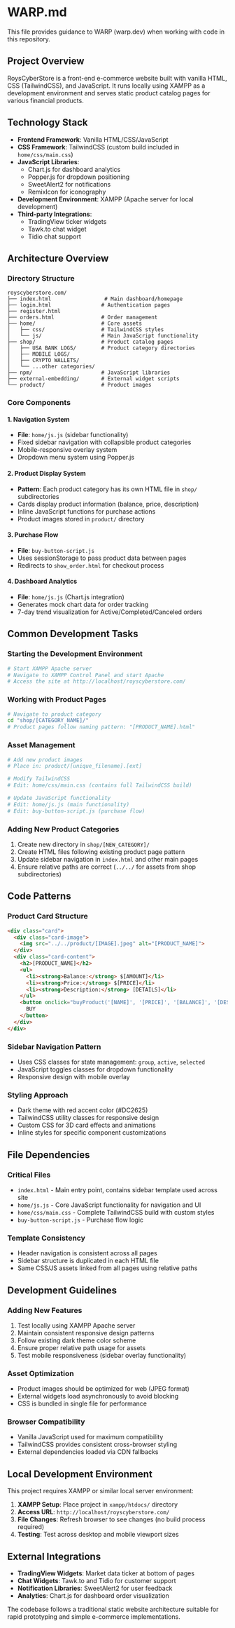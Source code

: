 # WARP.md

This file provides guidance to WARP (warp.dev) when working with code in this repository.

## Project Overview

RoysCyberStore is a front-end e-commerce website built with vanilla HTML, CSS (TailwindCSS), and JavaScript. It runs locally using XAMPP as a development environment and serves static product catalog pages for various financial products.

## Technology Stack

- **Frontend Framework**: Vanilla HTML/CSS/JavaScript
- **CSS Framework**: TailwindCSS (custom build included in `home/css/main.css`)
- **JavaScript Libraries**: 
  - Chart.js for dashboard analytics
  - Popper.js for dropdown positioning
  - SweetAlert2 for notifications
  - RemixIcon for iconography
- **Development Environment**: XAMPP (Apache server for local development)
- **Third-party Integrations**:
  - TradingView ticker widgets
  - Tawk.to chat widget
  - Tidio chat support

## Architecture Overview

### Directory Structure
```
royscyberstore.com/
├── index.html                 # Main dashboard/homepage
├── login.html                # Authentication pages
├── register.html
├── orders.html               # Order management
├── home/                     # Core assets
│   ├── css/                  # TailwindCSS styles
│   └── js/                   # Main JavaScript functionality
├── shop/                     # Product catalog pages
│   ├── USA BANK LOGS/        # Product category directories
│   ├── MOBILE LOGS/
│   ├── CRYPTO WALLETS/
│   └── ...other categories/
├── npm/                      # JavaScript libraries
├── external-embedding/       # External widget scripts
└── product/                  # Product images
```

### Core Components

#### 1. Navigation System
- **File**: `home/js.js` (sidebar functionality)
- Fixed sidebar navigation with collapsible product categories
- Mobile-responsive overlay system
- Dropdown menu system using Popper.js

#### 2. Product Display System
- **Pattern**: Each product category has its own HTML file in `shop/` subdirectories
- Cards display product information (balance, price, description)
- Inline JavaScript functions for purchase actions
- Product images stored in `product/` directory

#### 3. Purchase Flow
- **File**: `buy-button-script.js`
- Uses sessionStorage to pass product data between pages
- Redirects to `show_order.html` for checkout process

#### 4. Dashboard Analytics
- **File**: `home/js.js` (Chart.js integration)
- Generates mock chart data for order tracking
- 7-day trend visualization for Active/Completed/Canceled orders

## Common Development Tasks

### Starting the Development Environment
```bash
# Start XAMPP Apache server
# Navigate to XAMPP Control Panel and start Apache
# Access the site at http://localhost/royscyberstore.com/
```

### Working with Product Pages
```bash
# Navigate to product category
cd "shop/[CATEGORY_NAME]/"
# Product pages follow naming pattern: "[PRODUCT_NAME].html"
```

### Asset Management
```bash
# Add new product images
# Place in: product/[unique_filename].[ext]

# Modify TailwindCSS
# Edit: home/css/main.css (contains full TailwindCSS build)

# Update JavaScript functionality  
# Edit: home/js.js (main functionality)
# Edit: buy-button-script.js (purchase flow)
```

### Adding New Product Categories

1. Create new directory in `shop/[NEW_CATEGORY]/`
2. Create HTML files following existing product page pattern
3. Update sidebar navigation in `index.html` and other main pages
4. Ensure relative paths are correct (`../../` for assets from shop subdirectories)

## Code Patterns

### Product Card Structure
```html
<div class="card">
  <div class="card-image">
    <img src="../../product/[IMAGE].jpeg" alt="[PRODUCT_NAME]">
  </div>
  <div class="card-content">
    <h2>[PRODUCT_NAME]</h2>
    <ul>
      <li><strong>Balance:</strong> $[AMOUNT]</li>
      <li><strong>Price:</strong> $[PRICE]</li>
      <li><strong>Description:</strong> [DETAILS]</li>
    </ul>
    <button onclick="buyProduct('[NAME]', '[PRICE]', '[BALANCE]', '[DESC]')">
      BUY
    </button>
  </div>
</div>
```

### Sidebar Navigation Pattern
- Uses CSS classes for state management: `group`, `active`, `selected`
- JavaScript toggles classes for dropdown functionality
- Responsive design with mobile overlay

### Styling Approach
- Dark theme with red accent color (#DC2625)
- TailwindCSS utility classes for responsive design
- Custom CSS for 3D card effects and animations
- Inline styles for specific component customizations

## File Dependencies

### Critical Files
- `index.html` - Main entry point, contains sidebar template used across site
- `home/js.js` - Core JavaScript functionality for navigation and UI
- `home/css/main.css` - Complete TailwindCSS build with custom styles
- `buy-button-script.js` - Purchase flow logic

### Template Consistency
- Header navigation is consistent across all pages
- Sidebar structure is duplicated in each HTML file
- Same CSS/JS assets linked from all pages using relative paths

## Development Guidelines

### Adding New Features
1. Test locally using XAMPP Apache server
2. Maintain consistent responsive design patterns
3. Follow existing dark theme color scheme
4. Ensure proper relative path usage for assets
5. Test mobile responsiveness (sidebar overlay functionality)

### Asset Optimization
- Product images should be optimized for web (JPEG format)
- External widgets load asynchronously to avoid blocking
- CSS is bundled in single file for performance

### Browser Compatibility  
- Vanilla JavaScript used for maximum compatibility
- TailwindCSS provides consistent cross-browser styling
- External dependencies loaded via CDN fallbacks

## Local Development Environment

This project requires XAMPP or similar local server environment:

1. **XAMPP Setup**: Place project in `xampp/htdocs/` directory
2. **Access URL**: `http://localhost/royscyberstore.com/`
3. **File Changes**: Refresh browser to see changes (no build process required)
4. **Testing**: Test across desktop and mobile viewport sizes

## External Integrations

- **TradingView Widgets**: Market data ticker at bottom of pages
- **Chat Widgets**: Tawk.to and Tidio for customer support  
- **Notification Libraries**: SweetAlert2 for user feedback
- **Analytics**: Chart.js for dashboard order visualization

The codebase follows a traditional static website architecture suitable for rapid prototyping and simple e-commerce implementations.